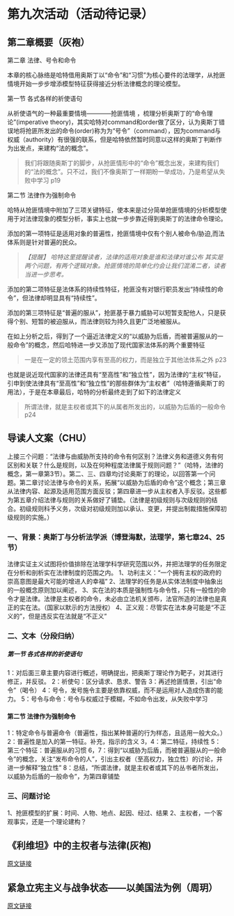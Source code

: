 # 第九次活动（活动待记录）

## 第二章概要（灰袍）

第二章 法律、号令和命令

本章的核心脉络是哈特借用奥斯丁以“命令”和“习惯”为核心要件的法理学，从抢匪情境开始一步步增添模型特征获得接近分析法律概念的理论模型。

第一节 各式各样的祈使语句

从祈使语气的一种最重要情境————抢匪情境 ，梳理分析奥斯丁的“命令理论”(imperative theory)，其实哈特对command和order做了区分，认为奥斯丁错误地将抢匪所发出的命令(order)称为为“号令”（command），因为command与权威（authority）有很强的联系，但是哈特依然暂时同意以这样的奥斯丁判断作为出发点，来建构“法的概念”。

> 我们将跟随奥斯丁的脚步，从抢匪情形中的“命令”概念出发，来建构我们的“法的概念”。只不过，我们不像奥斯丁一样期盼一举成功，乃是希望从失败中学习 p19

第二节 法律作为强制命令

哈特从抢匪情境中附加了三项关键特征，使本来是过分简单抢匪情境的分析模型使用于对法律现象的模型分析，事实上也就一步步靠近得到奥斯丁的法律命令理论。

添加的第一项特征是适用对象的普遍性，抢匪情境中仅有个别人被命令/胁迫,而法体系则是针对普遍的民众。

> *【提醒】* *哈特这里提醒读者，法律的适用对象是谁和法律对谁公布 其实是两个问题，有两个逻辑对象。抢匪情境的简单化约会让我们混淆二者，读者当进一步思考。*

添加的第二项特征是法体系的持续性特征，抢匪没有对银行职员发出“持续性的命令”，但法律却明显具有“持续性”。

添加的第三项特征是“普遍的服从”，抢匪基于暴力威胁可以短暂支配他人，只是获得个别、短暂的被迫服从，而法律则较为持久且更广泛地被服从。

在如上分析之后，得到了一个逼近法律定义的“以威胁为后盾，而被普遍服从的一般命令”的概念，然后哈特进一步又添加了现代国家法体系的两个重要特征

> 一是在一定的领土范围内享有至高的权力，而是独立于其他法体系之外 p23

也就是说近现代国家的法律还具有“至高性”和“独立性”，因为法律的“主权”特征，引申到使法律具有“至高性”和“独立性”的那些群体为“主权者”（哈特遵循奥斯丁的用法），于是在本章最后，哈特的分析最终走到了如下的法律定义

> 所谓法律，就是主权者或其下的从属者所发出的，以威胁为后盾的一般命令 p24

## 导读人文案（CHU）

上接三个问题：“法律与由威胁所支持的命令有何区别？法律义务和道德义务有何区别和关联？什么是规则，以及在何种程度法律属于规则问题？”（哈特，法律的概念，第一章第3节）。第二、三、四章均讨论奥斯丁的理论，以回答第一个问题。第二章讨论法律与命令的关系，拓展“以威胁为后盾的命令”这个概念；第三章从法律内容、起源及适用范围方面反驳；第四章进一步从主权者入手反驳。这些都为第五章介绍法律与规则的关系做好了铺垫。（法律是初级规则与次级规则的结合。初级规则科予义务，次级对初级规则加以承认、变更，并提出制裁措施保障初级规则的实施。）

### 一、背景：奥斯丁与分析法学派（博登海默，法理学，第七章24、25节）
法律实证主义试图将价值排除在法理学科学研究范围以外，并把法理学的任务限定在分析和剖析实在法律制度的范围之内。
1、功利主义：“一个拥有主权的政府的崇高意图是最大可能的增进人的幸福”
2、法理学的任务是从实体法制度中抽象出的一般概念原则加以阐述，
3、实在法的本质是强制性与命令性，只有一般性的命令才是法律。法律是主权者的命令，未必由立法机关颁布，法官所造的法律也是真正的实在法。（国家以默示的方法授权）
4、正义观：尽管实在法本身可能是“不正义的”，但是违反实在法就是“不正义”

### 二、文本（分段归纳）
##### 第一节 各式各样的祈使语句
1：对后面三章主要内容进行概述，明确提出，把奥斯丁理论作为靶子，对其进行修正，并反驳。
2：祈使句：区分请求、恳求、警告
3：再述抢匪情景，引出“命令”（喝令）
4：号令，发号施令主要是依靠权威，而不是运用对人造成伤害的能力。
5：号令与命令：号令与权威过于模糊，不如命令出发，从失败中学习
#### 第二节 法律作为强制命令
1：特定命令与普遍命令（普遍性，指出某种普遍的行为样态，且适用一般大众。）
2：普遍性是加入的第一特征。补充，指示的含义
3，4：第二特征，持续性
5：第三个特征：普遍服从的习惯
6，7：得到“以威胁为后盾，而被普遍服从的一般命令”的概念，关注“发布命令的人”，引出主权者（至高权力，独立性）的讨论，并进一步解释“独立性”
8：总结，“所谓法律，就是主权者或其下的丛书者所发出，以威胁为后盾的一般命令”，为第四章铺垫

### 三、问题讨论
1、抢匪模型的扩展：时间、人物、地点、起因、经过、结果
2、主权者，一个客观事实，还是一个理论建构？


## 《利维坦》中的主权者与法律(灰袍)

[原文链接](/doc/Guide_to_The_Jurisprudence_of_Leviathan.md) 

## 紧急立宪主义与战争状态——以美国法为例（周玥）

[原文链接](/doc/Emergency_Consitutionalism.md)
